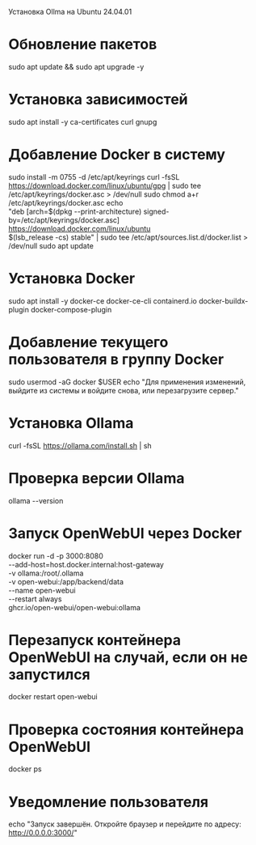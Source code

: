 Установка Ollma на Ubuntu 24.04.01

# Обновление пакетов
sudo apt update && sudo apt upgrade -y

# Установка зависимостей
sudo apt install -y ca-certificates curl gnupg

# Добавление Docker в систему
sudo install -m 0755 -d /etc/apt/keyrings
curl -fsSL https://download.docker.com/linux/ubuntu/gpg | sudo tee /etc/apt/keyrings/docker.asc > /dev/null
sudo chmod a+r /etc/apt/keyrings/docker.asc
echo \
  "deb [arch=$(dpkg --print-architecture) signed-by=/etc/apt/keyrings/docker.asc] https://download.docker.com/linux/ubuntu \
  $(lsb_release -cs) stable" | sudo tee /etc/apt/sources.list.d/docker.list > /dev/null
sudo apt update

# Установка Docker
sudo apt install -y docker-ce docker-ce-cli containerd.io docker-buildx-plugin docker-compose-plugin

# Добавление текущего пользователя в группу Docker
sudo usermod -aG docker $USER
echo "Для применения изменений, выйдите из системы и войдите снова, или перезагрузите сервер."

# Установка Ollama
curl -fsSL https://ollama.com/install.sh | sh

# Проверка версии Ollama
ollama --version

# Запуск OpenWebUI через Docker
docker run -d -p 3000:8080 \
  --add-host=host.docker.internal:host-gateway \
  -v ollama:/root/.ollama \
  -v open-webui:/app/backend/data \
  --name open-webui \
  --restart always \
  ghcr.io/open-webui/open-webui:ollama

# Перезапуск контейнера OpenWebUI на случай, если он не запустился
docker restart open-webui

# Проверка состояния контейнера OpenWebUI
docker ps

# Уведомление пользователя
echo "Запуск завершён. Откройте браузер и перейдите по адресу: http://0.0.0.0:3000/"
